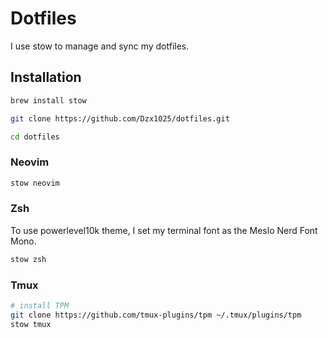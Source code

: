# Dotfiles

I use stow to manage and sync my dotfiles.

## Installation

```bash
brew install stow

git clone https://github.com/Dzx1025/dotfiles.git

cd dotfiles
```

### Neovim

```bash
stow neovim
```

### Zsh

To use powerlevel10k theme, I set my terminal font as the Meslo Nerd Font Mono.

```bash
stow zsh
```

### Tmux

```bash
# install TPM
git clone https://github.com/tmux-plugins/tpm ~/.tmux/plugins/tpm
stow tmux
```
